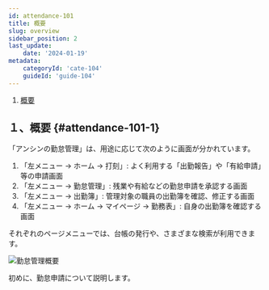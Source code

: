 ```yaml
---
id: attendance-101
title: 概要
slug: overview
sidebar_position: 2
last_update: 
    date: '2024-01-19'
metadata: 
    categoryId: 'cate-104'
    guideId: 'guide-104'
---
```


1. [概要](#attendance-101-1)

## １、概要 {#attendance-101-1}

「アンシンの勤怠管理」は、用途に応じて次のように画面が分かれています。

1. 「左メニュー → ホーム → 打刻」: よく利用する「出勤報告」や「有給申請」等の申請画面
2. 「左メニュー → 勤怠管理」: 残業や有給などの勤怠申請を承認する画面
3. 「左メニュー → 出勤簿」: 管理対象の職員の出勤簿を確認、修正する画面
4. 「左メニュー → ホーム → マイページ → 勤務表」: 自身の出勤簿を確認する画面

それぞれのページメニューでは、台帳の発行や、さまざまな検索が利用できます。

![勤怠管理概要](/img/guide/attendance-101-1.png)

初めに、勤怠申請について説明します。